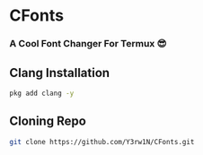  # CFonts
<h3> A Cool Font Changer For Termux 😎</h3>

## Clang Installation
``` bash
pkg add clang -y
```

## Cloning Repo
``` bash
git clone https://github.com/Y3rw1N/CFonts.git
```
